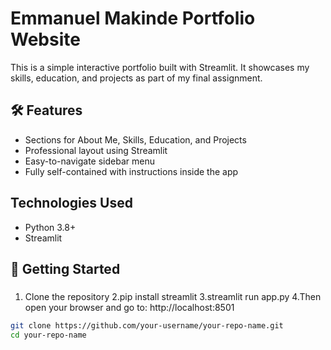 # Emmanuel Makinde Portfolio Website

This is a simple interactive portfolio built with Streamlit. It showcases my skills, education, and projects as part of my final assignment.

## 🛠 Features

- Sections for About Me, Skills, Education, and Projects
- Professional layout using Streamlit
- Easy-to-navigate sidebar menu
- Fully self-contained with instructions inside the app

## Technologies Used

- Python 3.8+
- Streamlit

## 🚀 Getting Started

### 
1. Clone the repository
2.pip install streamlit
3.streamlit run app.py
4.Then open your browser and go to:
http://localhost:8501



```bash
git clone https://github.com/your-username/your-repo-name.git
cd your-repo-name

